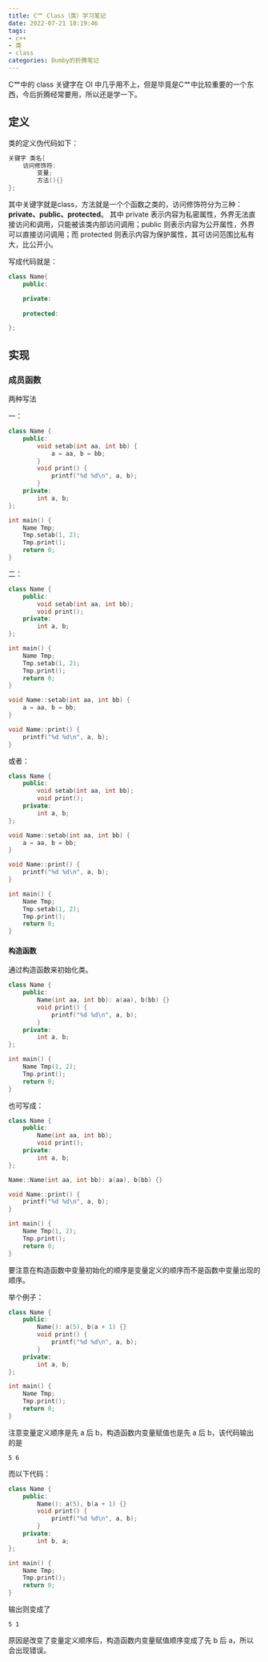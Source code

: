 ```yaml
---
title: C艹 Class（类）学习笔记
date: 2022-07-21 18:19:46
tags:
- c++
- 类
- class
categories: Dumby的折腾笔记
---
```


C艹中的 class 关键字在 OI 中几乎用不上，但是毕竟是C艹中比较重要的一个东西，今后折腾经常要用，所以还是学一下。

<!--more-->

## 定义

类的定义伪代码如下：
```cpp
关键字 类名{
	访问修饰符:
		变量;
		方法(){}
};
```

其中关键字就是class，方法就是一个个函数之类的，访问修饰符分为三种： **private、public、protected**。
其中 private 表示内容为私密属性，外界无法直接访问和调用，只能被该类内部访问调用；public 则表示内容为公开属性，外界可以直接访问调用；而 protected 则表示内容为保护属性，其可访问范围比私有大，比公开小。

写成代码就是：
```cpp
class Name{
	public:

	private:
		
	protected:

};
```

## 实现

### 成员函数

两种写法

一：
```cpp
class Name {
	public:
		void setab(int aa, int bb) {
			a = aa, b = bb;
		}
		void print() {
			printf("%d %d\n", a, b);
		}
	private:
		int a, b;
};

int main() {
	Name Tmp;
	Tmp.setab(1, 2);
	Tmp.print();
	return 0;
}
```

二：
```cpp
class Name {
	public:
		void setab(int aa, int bb);
		void print();
	private:
		int a, b;
};

int main() {
	Name Tmp;
	Tmp.setab(1, 2);
	Tmp.print();
	return 0;
}

void Name::setab(int aa, int bb) {
	a = aa, b = bb;
}

void Name::print() {
	printf("%d %d\n", a, b);
}
```

或者：
```cpp
class Name {
	public:
		void setab(int aa, int bb);
		void print();
	private:
		int a, b;
};

void Name::setab(int aa, int bb) {
	a = aa, b = bb;
}

void Name::print() {
	printf("%d %d\n", a, b);
}

int main() {
	Name Tmp;
	Tmp.setab(1, 2);
	Tmp.print();
	return 0;
}
```

#### 构造函数

通过构造函数来初始化类。

```cpp
class Name {
	public:
		Name(int aa, int bb): a(aa), b(bb) {}
		void print() {
			printf("%d %d\n", a, b);
		}
	private:
		int a, b;
};

int main() {
	Name Tmp(1, 2);
	Tmp.print();
	return 0;
}
```

也可写成：
```cpp
class Name {
	public:
		Name(int aa, int bb);
		void print();
	private:
		int a, b;
};

Name::Name(int aa, int bb): a(aa), b(bb) {}

void Name::print() {
	printf("%d %d\n", a, b);
}

int main() {
	Name Tmp(1, 2);
	Tmp.print();
	return 0;
}
```

要注意在构造函数中变量初始化的顺序是变量定义的顺序而不是函数中变量出现的顺序。

举个例子：
```cpp
class Name {
	public:
		Name(): a(5), b(a + 1) {}
		void print() {
			printf("%d %d\n", a, b);
		}
	private:
		int a, b;
};

int main() {
	Name Tmp;
	Tmp.print();
	return 0;
}
```

注意变量定义顺序是先 a 后 b，构造函数内变量赋值也是先 a 后 b，该代码输出的是
```
5 6

```

而以下代码：
```cpp
class Name {
	public:
		Name(): a(5), b(a + 1) {}
		void print() {
			printf("%d %d\n", a, b);
		}
	private:
		int b, a;
};

int main() {
	Name Tmp;
	Tmp.print();
	return 0;
}
```

输出则变成了
```
5 1
```

原因是改变了变量定义顺序后，构造函数内变量赋值顺序变成了先 b 后 a，所以会出现错误。

